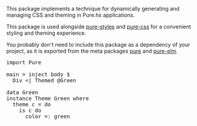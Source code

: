 This package implements a technique for dynamically generating and managing CSS and theming in Pure.hs applications.

This package is used alongside [pure-styles](/packages/pure-styles/latest) and [pure-css](/packages/pure-css/latest) for a convenient styling and theming experience. 

You probably don't need to include this package as a dependency of your project, as it is exported from the meta packages [pure](/packages/pure/latest) and [pure-elm](/packages/pure-elm/latest).

<pre data-try>
import Pure

main = inject body $
  Div <| Themed @Green

data Green
instance Theme Green where
  theme c = do
    is c do 
      color =: green
</pre>